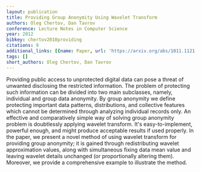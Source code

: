 ```yaml
---
layout: publication
title: Providing Group Anonymity Using Wavelet Transform
authors: Oleg Chertov, Dan Tavrov
conference: Lecture Notes in Computer Science
year: 2012
bibkey: chertov2010providing
citations: 9
additional_links: [{name: Paper, url: 'https://arxiv.org/abs/1011.1121'}]
tags: []
short_authors: Oleg Chertov, Dan Tavrov
---
```

Providing public access to unprotected digital data can pose a threat of
unwanted disclosing the restricted information. The problem of protecting such
information can be divided into two main subclasses, namely, individual and
group data anonymity. By group anonymity we define protecting important data
patterns, distributions, and collective features which cannot be determined
through analyzing individual records only. An effective and comparatively
simple way of solving group anonymity problem is doubtlessly applying wavelet
transform. It's easy-to-implement, powerful enough, and might produce
acceptable results if used properly. In the paper, we present a novel method of
using wavelet transform for providing group anonymity; it is gained through
redistributing wavelet approximation values, along with simultaneous fixing
data mean value and leaving wavelet details unchanged (or proportionally
altering them). Moreover, we provide a comprehensive example to illustrate the
method.
